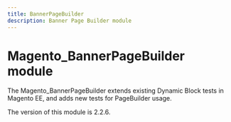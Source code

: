 ```yaml
---
title: BannerPageBuilder
description: Banner Page Builder module
---
```


# Magento_BannerPageBuilder module

The Magento_BannerPageBuilder extends existing Dynamic Block tests in Magento EE, and adds new tests for PageBuilder usage.

<InlineAlert slots="text" />
The version of this module is 2.2.6.
